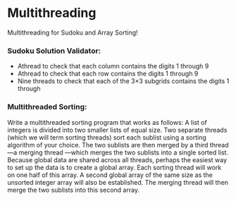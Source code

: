 # Multithreading
Multithreading for Sudoku and Array Sorting!
### Sudoku Solution Validator:
- Athread to check that each column contains the digits 1 through 9
- Athread to check that each row contains the digits 1 through 9
- Nine threads to check that each of the 3×3 subgrids contains the digits 1 through 

### Multithreaded Sorting:
Write a multithreaded sorting program that works as follows: A list of integers is divided into two smaller lists of equal size. Two separate threads (which we will term sorting threads) sort each sublist using  a  sorting algorithm  of  your  choice.  The  two  sublists  are  then  merged  by  a  third  thread—a merging  thread —which  merges  the  two  sublists  into  a  single  sorted  list.  Because  global  data  are shared across all threads, perhaps the easiest way to set up the data is to create a global array. Each sorting  thread  will  work  on  one  half  of  this  array.  A  second  global  array  of  the  same  size  as  the unsorted integer array will also be established. The merging thread will then merge the two sublists into this second array.
